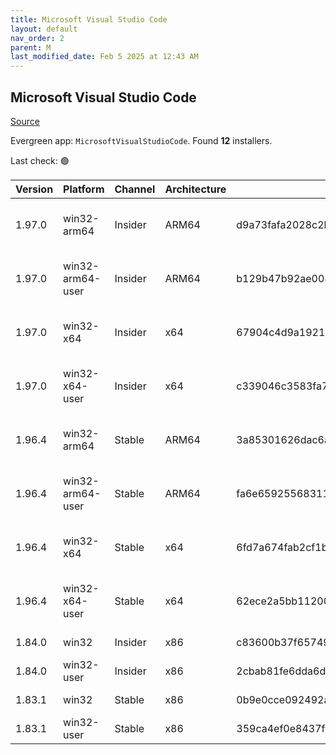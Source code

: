 ```yaml
---
title: Microsoft Visual Studio Code
layout: default
nav_order: 2
parent: M
last_modified_date: Feb 5 2025 at 12:43 AM
---
```


## Microsoft Visual Studio Code

[Source](https://code.visualstudio.com)

Evergreen app: `MicrosoftVisualStudioCode`. Found **12** installers.

Last check: 🟢

| Version | Platform         | Channel | Architecture | Sha256                                                           | URI                                                                                                                                                                                                                                                                                                            |
| ------- | ---------------- | ------- | ------------ | ---------------------------------------------------------------- | -------------------------------------------------------------------------------------------------------------------------------------------------------------------------------------------------------------------------------------------------------------------------------------------------------------- |
| 1.97.0  | win32-arm64      | Insider | ARM64        | d9a73fafa2028c2b5c0f2b4d2ddc2ab8541ef9b46a60cc8a2728b2d5fecce867 | [https://vscode.download.prss.microsoft.com/dbazure/download/insider/33fc5a94a3f99ebe7087e8fe79fbe1d37a251016/VSCodeSetup-arm64-1.97.0-insider.exe](https://vscode.download.prss.microsoft.com/dbazure/download/insider/33fc5a94a3f99ebe7087e8fe79fbe1d37a251016/VSCodeSetup-arm64-1.97.0-insider.exe)         |
| 1.97.0  | win32-arm64-user | Insider | ARM64        | b129b47b92ae008851304c76ef278dbfbe5c66130b009393fd3117f98ce9480d | [https://vscode.download.prss.microsoft.com/dbazure/download/insider/33fc5a94a3f99ebe7087e8fe79fbe1d37a251016/VSCodeUserSetup-arm64-1.97.0-insider.exe](https://vscode.download.prss.microsoft.com/dbazure/download/insider/33fc5a94a3f99ebe7087e8fe79fbe1d37a251016/VSCodeUserSetup-arm64-1.97.0-insider.exe) |
| 1.97.0  | win32-x64        | Insider | x64          | 67904c4d9a19214ee6da74cc3b3bccc2d53a0d25eaefb0ff873ed54450af9771 | [https://vscode.download.prss.microsoft.com/dbazure/download/insider/33fc5a94a3f99ebe7087e8fe79fbe1d37a251016/VSCodeSetup-x64-1.97.0-insider.exe](https://vscode.download.prss.microsoft.com/dbazure/download/insider/33fc5a94a3f99ebe7087e8fe79fbe1d37a251016/VSCodeSetup-x64-1.97.0-insider.exe)             |
| 1.97.0  | win32-x64-user   | Insider | x64          | c339046c3583fa7b7e81c6abb71abec494a40d2442e099a8610723cdc1600b14 | [https://vscode.download.prss.microsoft.com/dbazure/download/insider/33fc5a94a3f99ebe7087e8fe79fbe1d37a251016/VSCodeUserSetup-x64-1.97.0-insider.exe](https://vscode.download.prss.microsoft.com/dbazure/download/insider/33fc5a94a3f99ebe7087e8fe79fbe1d37a251016/VSCodeUserSetup-x64-1.97.0-insider.exe)     |
| 1.96.4  | win32-arm64      | Stable  | ARM64        | 3a85301626dac6a9609b169859dfc4b3540642cf1a09187d759f30ab972f80b9 | [https://vscode.download.prss.microsoft.com/dbazure/download/stable/cd4ee3b1c348a13bafd8f9ad8060705f6d4b9cba/VSCodeSetup-arm64-1.96.4.exe](https://vscode.download.prss.microsoft.com/dbazure/download/stable/cd4ee3b1c348a13bafd8f9ad8060705f6d4b9cba/VSCodeSetup-arm64-1.96.4.exe)                           |
| 1.96.4  | win32-arm64-user | Stable  | ARM64        | fa6e65925568311aa42bb9b637e56137774511c156d116807796c9947550d602 | [https://vscode.download.prss.microsoft.com/dbazure/download/stable/cd4ee3b1c348a13bafd8f9ad8060705f6d4b9cba/VSCodeUserSetup-arm64-1.96.4.exe](https://vscode.download.prss.microsoft.com/dbazure/download/stable/cd4ee3b1c348a13bafd8f9ad8060705f6d4b9cba/VSCodeUserSetup-arm64-1.96.4.exe)                   |
| 1.96.4  | win32-x64        | Stable  | x64          | 6fd7a674fab2cf1b35456f8f140ca8515cdc97db2f50bb1f89c1dc60e0440a51 | [https://vscode.download.prss.microsoft.com/dbazure/download/stable/cd4ee3b1c348a13bafd8f9ad8060705f6d4b9cba/VSCodeSetup-x64-1.96.4.exe](https://vscode.download.prss.microsoft.com/dbazure/download/stable/cd4ee3b1c348a13bafd8f9ad8060705f6d4b9cba/VSCodeSetup-x64-1.96.4.exe)                               |
| 1.96.4  | win32-x64-user   | Stable  | x64          | 62ece2a5bb11200ffc4fa52e70090453684702cbcab364ad91d340f83f80c89e | [https://vscode.download.prss.microsoft.com/dbazure/download/stable/cd4ee3b1c348a13bafd8f9ad8060705f6d4b9cba/VSCodeUserSetup-x64-1.96.4.exe](https://vscode.download.prss.microsoft.com/dbazure/download/stable/cd4ee3b1c348a13bafd8f9ad8060705f6d4b9cba/VSCodeUserSetup-x64-1.96.4.exe)                       |
| 1.84.0  | win32            | Insider | x86          | c83600b37f65749ea9e16496847bbfd967dece2472cee7d8011ae719e2633c18 | [https://az764295.vo.msecnd.net/insider/0c36b92c82064882a228487040187cfc13669c0f/VSCodeSetup-ia32-1.84.0-insider.exe](https://az764295.vo.msecnd.net/insider/0c36b92c82064882a228487040187cfc13669c0f/VSCodeSetup-ia32-1.84.0-insider.exe)                                                                     |
| 1.84.0  | win32-user       | Insider | x86          | 2cbab81fe6dda6dfb07751707107db95ba7afa0a6ada65a1df78a04eef0aadf5 | [https://az764295.vo.msecnd.net/insider/0c36b92c82064882a228487040187cfc13669c0f/VSCodeUserSetup-ia32-1.84.0-insider.exe](https://az764295.vo.msecnd.net/insider/0c36b92c82064882a228487040187cfc13669c0f/VSCodeUserSetup-ia32-1.84.0-insider.exe)                                                             |
| 1.83.1  | win32            | Stable  | x86          | 0b9e0cce092492a88cdaf12048e3630290944b051f3194c5ca3d6b7012f05e7f | [https://az764295.vo.msecnd.net/stable/a6606b6ca720bca780c2d3c9d4cc3966ff2eca12/VSCodeSetup-ia32-1.83.1.exe](https://az764295.vo.msecnd.net/stable/a6606b6ca720bca780c2d3c9d4cc3966ff2eca12/VSCodeSetup-ia32-1.83.1.exe)                                                                                       |
| 1.83.1  | win32-user       | Stable  | x86          | 359ca4ef0e8437f7e5183a97a9d79834463a3df88bb10c82c48cc2bd53b8a7e5 | [https://az764295.vo.msecnd.net/stable/a6606b6ca720bca780c2d3c9d4cc3966ff2eca12/VSCodeUserSetup-ia32-1.83.1.exe](https://az764295.vo.msecnd.net/stable/a6606b6ca720bca780c2d3c9d4cc3966ff2eca12/VSCodeUserSetup-ia32-1.83.1.exe)                                                                               |
